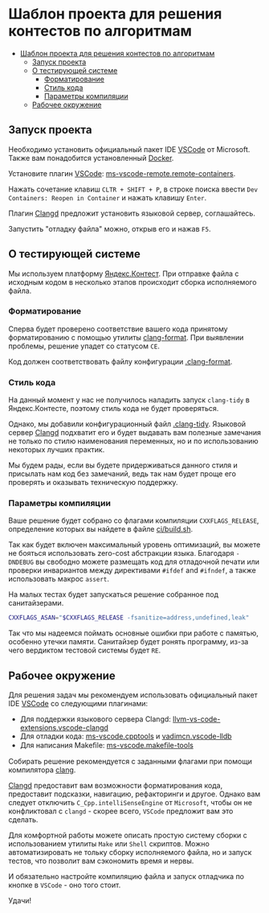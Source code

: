 # Шаблон проекта для решения контестов по алгоритмам

- [Шаблон проекта для решения контестов по алгоритмам](#шаблон-проекта-для-решения-контестов-по-алгоритмам)
  - [Запуск проекта](#запуск-проекта)
  - [О тестирующей системе](#о-тестирующей-системе)
    - [Форматирование](#форматирование)
    - [Стиль кода](#стиль-кода)
    - [Параметры компиляции](#параметры-компиляции)
  - [Рабочее окружение](#рабочее-окружение)

## Запуск проекта

Необходимо установить официальный пакет IDE [VSCode][1] от Microsoft. Также вам понадобится установленный [Docker][2].

Установите плагин [VSCode][1]: [ms-vscode-remote.remote-containers][3].

Нажать сочетание клавиш `CLTR + SHIFT + P`, в строке поиска ввести `Dev Containers: Reopen in Container` и нажать клавишу `Enter`.

Плагин [Clangd][3] предложит установить языковой сервер, соглашайтесь.

Запустить "отладку файла" можно, открыв его и нажав `F5`.

## О тестирующей системе

Мы используем платформу [Яндекс.Контест][4]. При отправке файла с исходным кодом  в несколько этапов происходит сборка исполняемого файла.

### Форматирование

Сперва будет проверено соответствие вашего кода принятому форматированию с помощью утилиты [clang-format][5]. При выявлении проблемы, решение упадет со статусом `CE`.

Код должен соответствовать файлу конфигурации [.clang-format](/.clang-format).

### Стиль кода

На данный момент у нас не получилось наладить запуск `clang-tidy` в Яндекс.Контесте, поэтому стиль кода не будет проверяться.

Однако, мы добавили конфигурационный файл [.clang-tidy](/.clang-tidy). Языковой сервер [Clangd][11] подхватит его и будет выдавать вам полезные замечания не только по стилю наименования переменных, но и по использованию некоторых лучших практик.

Мы будем рады, если вы будете придерживаться данного стиля и присылать нам код без замечаний, ведь так нам будет проще его проверять и оказывать техническую поддержку.

### Параметры компиляции

Ваше решение будет собрано со флагами компиляции `CXXFLAGS_RELEASE`, определение которых вы найдете в файле [ci/build.sh](ci/build.sh#L16).

Так как будет включен максимальный уровень оптимизаций, вы можете не бояться использовать zero-cost абстракции языка. Благодаря `-DNDEBUG` вы свободно можете размещать код для отладочной печати или проверки инвариантов между директивами `#ifdef` and `#ifndef`, а также использовать макрос `assert`.

На малых тестах будет запускаться решение собранное под санитайзерами.

```bash
CXXFLAGS_ASAN="$CXXFLAGS_RELEASE -fsanitize=address,undefined,leak"
```

Так что мы надеемся поймать основные ошибки при работе с памятью, особенно утечки памяти. Санитайзер будет ронять программу, из-за чего вердиктом тестовой системы будет `RE`.

## Рабочее окружение

Для решения задач мы рекомендуем использовать официальный пакет IDE [VSCode][1] cо следующими плагинами:

- Для поддержки языкового сервера Clangd: [llvm-vs-code-extensions.vscode-clangd][6]
- Для отладки кода: [ms-vscode.cpptools][7] и [vadimcn.vscode-lldb][9]
- Для написания Makeﬁle: [ms-vscode.makeﬁle-tools][8]

Собирать решение рекомендуется с заданными флагами при помощи компилятора [clang][10].

[Clangd][11] предоставит вам возможности форматирования кода, предоставит подсказки, навигацию, рефакторинги и другое. Однако вам следует отключить `C_Cpp.intelliSenseEngine` от `Microsoft`, чтобы он не конфликтовал с `clangd` - скорее всего, `VSCode` предложит вам это сделать.

Для комфортной работы можете описать простую систему сборки с использованием утилиты `Make` или `Shell` скриптов. Можно автоматизировать не тольку сборку исполняемого файла, но и запуск тестов, что позволит вам сэкономить время и нервы.

И обязательно настройте компиляцию файла и запуск отладчика по кнопке в `VSCode` - оно того стоит.

Удачи!

[1]: https://code.visualstudio.com/
[2]: https://www.docker.com/
[3]: https://marketplace.visualstudio.com/items?itemName=ms-vscode-remote.remote-containers
[4]: https://contest.yandex.ru/edu
[5]: https://clang.llvm.org/docs/ClangFormat.html
[6]: https://marketplace.visualstudio.com/items?itemName=llvm-vs-code-extensions.vscode-clangd
[7]: https://marketplace.visualstudio.com/items?itemName=ms-vscode.cpptools
[8]: https://marketplace.visualstudio.com/items?itemName=ms-vscode.makeﬁle-tools
[9]: https://marketplace.visualstudio.com/items?itemName=vadimcn.vscode-lldb
[10]: https://clang.llvm.org/
[11]: https://clangd.llvm.org/
